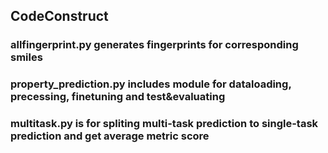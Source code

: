 ## CodeConstruct
### allfingerprint.py generates fingerprints for corresponding smiles
### property_prediction.py includes module for dataloading, precessing, finetuning and test&evaluating
### multitask.py is for spliting multi-task prediction to single-task prediction and get average metric score
